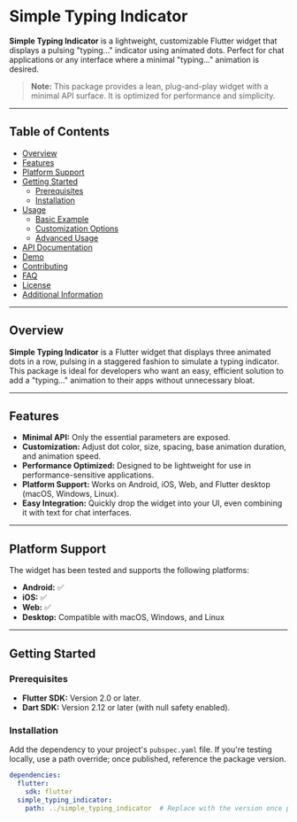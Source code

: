 # Simple Typing Indicator

**Simple Typing Indicator** is a lightweight, customizable Flutter widget that displays a pulsing "typing..." indicator using animated dots. Perfect for chat applications or any interface where a minimal "typing..." animation is desired.

> **Note:** This package provides a lean, plug-and-play widget with a minimal API surface. It is optimized for performance and simplicity.

---

## Table of Contents

- [Overview](#overview)
- [Features](#features)
- [Platform Support](#platform-support)
- [Getting Started](#getting-started)
  - [Prerequisites](#prerequisites)
  - [Installation](#installation)
- [Usage](#usage)
  - [Basic Example](#basic-example)
  - [Customization Options](#customization-options)
  - [Advanced Usage](#advanced-usage)
- [API Documentation](#api-documentation)
- [Demo](#demo)
- [Contributing](#contributing)
- [FAQ](#faq)
- [License](#license)
- [Additional Information](#additional-information)

---

## Overview

**Simple Typing Indicator** is a Flutter widget that displays three animated dots in a row, pulsing in a staggered fashion to simulate a typing indicator. This package is ideal for developers who want an easy, efficient solution to add a "typing..." animation to their apps without unnecessary bloat.

---

## Features

- **Minimal API:** Only the essential parameters are exposed.
- **Customization:** Adjust dot color, size, spacing, base animation duration, and animation speed.
- **Performance Optimized:** Designed to be lightweight for use in performance-sensitive applications.
- **Platform Support:** Works on Android, iOS, Web, and Flutter desktop (macOS, Windows, Linux).
- **Easy Integration:** Quickly drop the widget into your UI, even combining it with text for chat interfaces.

---

## Platform Support

The widget has been tested and supports the following platforms:

- **Android:** ✅
- **iOS:** ✅
- **Web:** ✅
- **Desktop:** Compatible with macOS, Windows, and Linux

---

## Getting Started

### Prerequisites

- **Flutter SDK:** Version 2.0 or later.
- **Dart SDK:** Version 2.12 or later (with null safety enabled).

### Installation

Add the dependency to your project's `pubspec.yaml` file. If you're testing locally, use a path override; once published, reference the package version.

```yaml
dependencies:
  flutter:
    sdk: flutter
  simple_typing_indicator:
    path: ../simple_typing_indicator  # Replace with the version once published, e.g., ^1.0.0